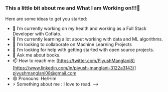 ### This a little bit about me and What I am Working on!!!👋


Here are some ideas to get you started:

- 🔭 I’m currently working on my health and working as a Full Stack Developer with Cofiato. 
- 🌱 I’m currently learning a lot about working with data and ML algorithms.
- 👯 I’m looking to collaborate on Machine Learning Projects
- 🤔 I’m looking for help with getting started with open source projects. 
- 💬 Ask me about books.
- 📫 How to reach me: [https://twitter.com/PiyushManglani8] [https://www.linkedin.com/in/piyush-manglani-3122a3143/] piyushmanglani08@gmail.com
- 😄 Pronouns: He/Him
- ⚡  Something about me : I love to read. 
-->

